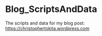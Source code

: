 # Blog_ScriptsAndData
The scripts and data for my blog post: https://christophertokita.wordpress.com
